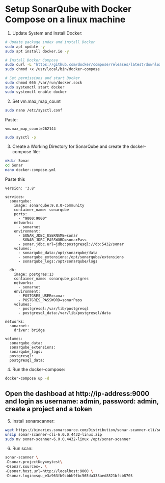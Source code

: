# Setup SonarQube with Docker Compose on a linux machine

1. Update System and Install Docker:

```bash
# Update package index and install Docker
sudo apt update -y
sudo apt install docker.io -y

# Install Docker Compose
sudo curl -L "https://github.com/docker/compose/releases/latest/download/docker-compose-$(uname -s)-$(uname -m)" -o /usr/local/bin/docker-compose
sudo chmod +x /usr/local/bin/docker-compose

# Set permissions and start Docker
sudo chmod 666 /var/run/docker.sock
sudo systemctl start docker
sudo systemctl enable docker

```

2. Set vm.max_map_count 

```bash
sudo nano /etc/sysctl.conf
```
Paste:
```
vm.max_map_count=262144
```

```bash
sudo sysctl -p
```


3. Create a Working Directory for SonarQube and create the docker-compose file:

```bash
mkdir Sonar
cd Sonar
nano docker-compose.yml
```
Paste this

```docker-compose
version: '3.8'

services:
  sonarqube:
    image: sonarqube:9.8.0-community
    container_name: sonarqube
    ports:
      - "9000:9000"
    networks:
      - sonarnet
    environment:
      - SONAR_JDBC_USERNAME=sonar
      - SONAR_JDBC_PASSWORD=sonarPass
      - sonar.jdbc.url=jdbc:postgresql://db:5432/sonar
    volumes:
      - sonarqube_data:/opt/sonarqube/data
      - sonarqube_extensions:/opt/sonarqube/extensions
      - sonarqube_logs:/opt/sonarqube/logs

  db:
    image: postgres:13
    container_name: sonarqube_postgres
    networks:
      - sonarnet
    environment:
      - POSTGRES_USER=sonar
      - POSTGRES_PASSWORD=sonarPass
    volumes:
      - postgresql:/var/lib/postgresql
      - postgresql_data:/var/lib/postgresql/data

networks:
  sonarnet:
    driver: bridge

volumes:
  sonarqube_data:
  sonarqube_extensions:
  sonarqube_logs:
  postgresql:
  postgresql_data:
```

4. Run the docker-compose:

```bash
docker-compose up -d
```

## Open the dashboad at http://ip-address:9000 and login as username: admin, password: admin, create a project and a token

5. Install sonarscanner: 

```bash
wget https://binaries.sonarsource.com/Distribution/sonar-scanner-cli/sonar-scanner-cli-6.0.0.4432-linux.zip
unzip sonar-scanner-cli-6.0.0.4432-linux.zip
sudo mv sonar-scanner-6.0.0.4432-linux /opt/sonar-scanner
```

6. Run scan:

```bash
sonar-scanner \
-Dsonar.projectKey=mytest\
-Dsonar.sources=. \
-Dsonar.host.url=http://localhost:9000 \
-Dsonar.login=squ_e3a963fb9cbbb9fbc565da333aed8821bfcb8703
```